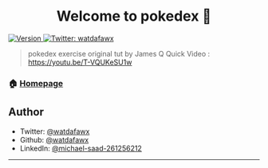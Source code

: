 <h1 align="center">Welcome to pokedex 👋</h1>
<p>
  <a href="https://www.npmjs.com/package/pokedex" target="_blank">
    <img alt="Version" src="https://img.shields.io/npm/v/pokedex.svg">
  </a>
  <a href="https://twitter.com/watdafawx" target="_blank">
    <img alt="Twitter: watdafawx" src="https://img.shields.io/twitter/follow/watdafawx.svg?style=social" />
  </a>
</p>

> pokedex exercise original tut by James Q Quick Video : https://youtu.be/T-VQUKeSU1w

### 🏠 [Homepage](https://youtu.be/T-VQUKeSU1w)

## Author

* Twitter: [@watdafawx](https://twitter.com/watdafawx)
* Github: [@watdafawx](https://github.com/watdafawx)
* LinkedIn: [@michael-saad-261256212](https://linkedin.com/in/michael-saad-261256212)

---
